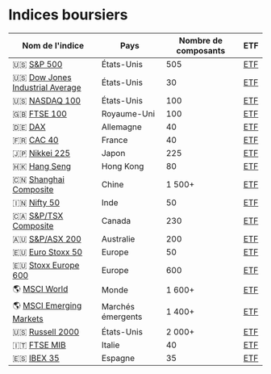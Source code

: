 # Indices boursiers
| Nom de l'indice | Pays | Nombre de composants | ETF |
| --- | --- | --- | --- |
| 🇺🇸 [S&P 500](https://www.google.com/finance/quote/SPX:INDEXSP) | États-Unis | 505 | [ETF]() |
| 🇺🇸 [Dow Jones Industrial Average](https://www.google.com/finance/quote/DJI:INDEXDJX) | États-Unis | 30 |[ETF]() |
| 🇺🇸 [NASDAQ 100](https://www.google.com/finance/quote/NDX:INDEXNASDAQ) | États-Unis | 100 |[ETF]() |
| 🇬🇧 [FTSE 100](https://www.google.com/finance/quote/UKX:INDEXFTSE) | Royaume-Uni | 100 |[ETF]() |
| 🇩🇪 [DAX](https://www.google.com/finance/quote/GDAXI:INDEXDEUTSCHE) | Allemagne | 40 |[ETF]() |
| 🇫🇷 [CAC 40](https://www.google.com/finance/quote/PX1:INDEXEURO) | France | 40 |[ETF]() |
| 🇯🇵 [Nikkei 225](https://www.google.com/finance/quote/N225:INDEXNIKKEI) | Japon | 225 |[ETF]() |
| 🇭🇰 [Hang Seng](https://www.google.com/finance/quote/HSI:INDEXHANGSENG) | Hong Kong | 80 |[ETF]() |
| 🇨🇳 [Shanghai Composite](https://www.google.com/finance/quote/000001.SS:INDEXSHANGHAI) | Chine | 1 500+ |[ETF]() |
| 🇮🇳 [Nifty 50](https://www.google.com/finance/quote/NIFTY_50:INDEXNSE) | Inde | 50 |[ETF]() |
| 🇨🇦 [S&P/TSX Composite](https://www.google.com/finance/quote/TSX:INDEXSPTSX) | Canada | 230 |[ETF]() |
| 🇦🇺 [S&P/ASX 200](https://www.google.com/finance/quote/AXJO:INDEXASX) | Australie | 200 |[ETF]() |
| 🇪🇺 [Euro Stoxx 50](https://www.google.com/finance/quote/SX5E:INDEXSTOXX) | Europe | 50 |[ETF]() |
| 🇪🇺 [Stoxx Europe 600](https://www.google.com/finance/quote/SXXP:INDEXSTOXX) | Europe | 600 |[ETF]() |
| 🌎 [MSCI World](https://www.msci.com/indexes/index/990100) | Monde | 1 600+ |[ETF]() |
| 🌎 [MSCI Emerging Markets](https://www.msci.com/indexes/index/891800) | Marchés émergents | 1 400+ |[ETF]() |
| 🇺🇸 [Russell 2000](https://www.google.com/finance/quote/RUT:INDEXRUSSELL) | États-Unis | 2 000+ |[ETF]() |
| 🇮🇹 [FTSE MIB](https://www.google.com/finance/quote/FTMIB:INDEXFTSE) | Italie | 40 |[ETF]() |
| 🇪🇸 [IBEX 35](https://www.google.com/finance/quote/IBEX:INDEXIBEX) | Espagne | 35 |[ETF]() |
